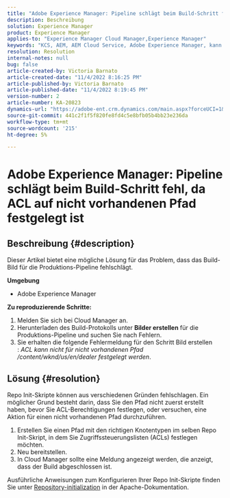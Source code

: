 ```yaml
---
title: "Adobe Experience Manager: Pipeline schlägt beim Build-Schritt fehl, da ACL auf nicht vorhandenen Pfad festgelegt ist."
description: Beschreibung
solution: Experience Manager
product: Experience Manager
applies-to: "Experience Manager Cloud Manager,Experience Manager"
keywords: "KCS, AEM, AEM Cloud Service, Adobe Experience Manager, kann keine acl für nicht vorhandenen Pfad festlegen."
resolution: Resolution
internal-notes: null
bug: false
article-created-by: Victoria Barnato
article-created-date: "11/4/2022 8:16:25 PM"
article-published-by: Victoria Barnato
article-published-date: "11/4/2022 8:19:45 PM"
version-number: 2
article-number: KA-20823
dynamics-url: "https://adobe-ent.crm.dynamics.com/main.aspx?forceUCI=1&pagetype=entityrecord&etn=knowledgearticle&id=94c3a48d-7d5c-ed11-9561-6045bd006ce9"
source-git-commit: 441c2f1f5f820fe8fd4c5e8bfb05b4bb23e236da
workflow-type: tm+mt
source-wordcount: '215'
ht-degree: 5%

---
```


# Adobe Experience Manager: Pipeline schlägt beim Build-Schritt fehl, da ACL auf nicht vorhandenen Pfad festgelegt ist

## Beschreibung {#description}


Dieser Artikel bietet eine mögliche Lösung für das Problem, dass das Build-Bild für die Produktions-Pipeline fehlschlägt.

<b>Umgebung</b>

- Adobe Experience Manager


<b>Zu reproduzierende Schritte:</b>

1. Melden Sie sich bei Cloud Manager an.
2. Herunterladen des Build-Protokolls unter <b>Bilder erstellen</b> für die Produktions-Pipeline und suchen Sie nach Fehlern.
3. Sie erhalten die folgende Fehlermeldung für den Schritt Bild erstellen : *ACL kann nicht für nicht vorhandenen Pfad /content/wknd/us/en/dealer festgelegt werden*.



## Lösung {#resolution}


Repo Init-Skripte können aus verschiedenen Gründen fehlschlagen. Ein möglicher Grund besteht darin, dass Sie den Pfad nicht zuerst erstellt haben, bevor Sie ACL-Berechtigungen festlegen, oder versuchen, eine Aktion für einen nicht vorhandenen Pfad durchzuführen.

1. Erstellen Sie einen Pfad mit den richtigen Knotentypen im selben Repo Init-Skript, in dem Sie Zugriffssteuerungslisten (ACLs) festlegen möchten.
2. Neu bereitstellen.
3. In Cloud Manager sollte eine Meldung angezeigt werden, die anzeigt, dass der Build abgeschlossen ist.


Ausführliche Anweisungen zum Konfigurieren Ihrer Repo Init-Skripte finden Sie unter [Repository-initialization](https://sling.apache.org/documentation/bundles/repository-initialization.html) in der Apache-Dokumentation.
